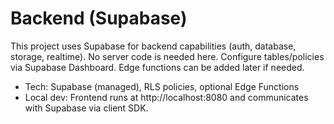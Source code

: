 # Backend (Supabase)

This project uses Supabase for backend capabilities (auth, database, storage, realtime). No server code is needed here. Configure tables/policies via Supabase Dashboard. Edge functions can be added later if needed.

- Tech: Supabase (managed), RLS policies, optional Edge Functions
- Local dev: Frontend runs at http://localhost:8080 and communicates with Supabase via client SDK.
